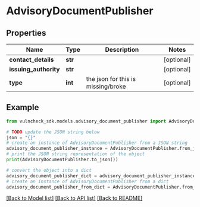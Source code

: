 # AdvisoryDocumentPublisher


## Properties

Name | Type | Description | Notes
------------ | ------------- | ------------- | -------------
**contact_details** | **str** |  | [optional] 
**issuing_authority** | **str** |  | [optional] 
**type** | **int** | the json for this is missing/broke | [optional] 

## Example

```python
from vulncheck_sdk.models.advisory_document_publisher import AdvisoryDocumentPublisher

# TODO update the JSON string below
json = "{}"
# create an instance of AdvisoryDocumentPublisher from a JSON string
advisory_document_publisher_instance = AdvisoryDocumentPublisher.from_json(json)
# print the JSON string representation of the object
print(AdvisoryDocumentPublisher.to_json())

# convert the object into a dict
advisory_document_publisher_dict = advisory_document_publisher_instance.to_dict()
# create an instance of AdvisoryDocumentPublisher from a dict
advisory_document_publisher_from_dict = AdvisoryDocumentPublisher.from_dict(advisory_document_publisher_dict)
```
[[Back to Model list]](../README.md#documentation-for-models) [[Back to API list]](../README.md#documentation-for-api-endpoints) [[Back to README]](../README.md)


